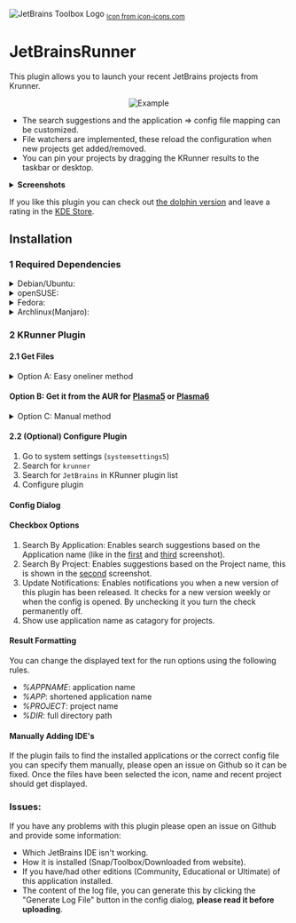![JetBrains Toolbox Logo](https://cdn.icon-icons.com/icons2/1381/PNG/64/jetbrainstoolbox_93803.png)
<sub> [Icon from icon-icons.com](https://icon-icons.com/icon/jetbrains-toolbox/93803#64) </sub>

# JetBrainsRunner
This plugin allows you to launch your recent JetBrains projects from Krunner.

<p align="center">

  <img src="https://user-images.githubusercontent.com/51381523/153750644-dac591f8-c17f-4b49-9fe4-c63712b95ec3.png" alt="Example">

</p>

- The search suggestions and the application ⇒ config file mapping can be customized.
- File watchers are implemented, these reload the configuration when new projects get added/removed.
- You can pin your projects by dragging the KRunner results to the taskbar or desktop.

<details>
<summary><b>Screenshots</b></summary>
  
#### Available CLion projects  
![Available CLion projects](https://raw.githubusercontent.com/alex1701c/Screenshots/master/JetBrainsRunner/multible_projects.png)

#### Search for project by name  
![Search for project by name](https://raw.githubusercontent.com/alex1701c/Screenshots/master/JetBrainsRunner/launch_by_name.png)

#### Search projects of app  
![Search for project by name](https://raw.githubusercontent.com/alex1701c/Screenshots/master/JetBrainsRunner/search_projects_of_app.png)
  
#### Config Dialog
![Config Dialog](https://raw.githubusercontent.com/alex1701c/Screenshots/master/JetBrainsRunner/config_dialog.png)
  
</details>

If you like this plugin you can check out [the dolphin version](https://github.com/alex1701c/JetBrainsDolphinPlugin) and leave a rating in the [KDE Store](https://www.pling.com/p/1311630/).

## Installation
### 1 Required Dependencies

<details>
<summary>Debian/Ubuntu:</summary>
  
```
sudo apt install cmake extra-cmake-modules build-essential libkf5runner-dev libkf5textwidgets-dev qtdeclarative5-dev gettext libnotify-bin libkf5kcmutils-dev libkf5kio-dev
```
  
</details>

<details>
<summary>openSUSE:</summary>
  
```
sudo zypper install cmake extra-cmake-modules libQt5Widgets5 libQt5Core5 libqt5-qtlocation-devel ki18n-devel ktextwidgets-devel 
kservice-devel krunner-devel gettext-tools kconfigwidgets-devel libnotify-tools kcmutils-devel kio-devel
```
  
</details>

<details>
<summary>Fedora:</summary>
  
```
sudo dnf install cmake extra-cmake-modules kf5-ki18n-devel kf5-kservice-devel kf5-krunner-devel kf5-ktextwidgets-devel gettext libnotify kf5-kcmutils-devel kf5-kio-devel qt5-qtquickcontrols2-devel
```
  
</details>

<details>
<summary>Archlinux(Manjaro):</summary>

```
sudo pacman -S cmake extra-cmake-modules libnotify kcmutils kio
```
  
</details>

### 2 KRunner Plugin
#### 2.1 Get Files

<details>
<summary>Option A: Easy oneliner method</summary>

```
curl https://raw.githubusercontent.com/alex1701c/JetBrainsRunner/master/install.sh | bash
```  
  
</details> 

#### Option B: Get it from the AUR for [Plasma5](https://aur.archlinux.org/packages/plasma5-runners-jetbrains-runner-git/) or [Plasma6](https://aur.archlinux.org/packages/plasma6-runners-jetbrains-runner-git)

<details>
<summary>Option C: Manual method</summary>

```
git clone https://github.com/alex1701c/JetBrainsRunner --recurse-submodules  
cd JetBrainsRunner/
mkdir build  
cd build
cmake -DKDE_INSTALL_QTPLUGINDIR=`kf5-config --qt-plugins` ..
make
make install
kquitapp5 krunner;kstart5 krunner
``` 
  
</details> 

#### 2.2 (Optional) Configure Plugin
1. Go to system settings (`systemsettings5`)
2. Search for `krunner`
3. Search for `JetBrains` in KRunner plugin list
4. Configure plugin

#### Config Dialog
#### Checkbox Options
1. Search By Application: Enables search suggestions based on the Application name (like in the [first](#available-clion-projects) and [third](#search-projects-of-app) screenshot).  
2. Search By Project: Enables suggestions based on the Project name, this is shown in the [second](#search-for-project-by-name) screenshot.  
3. Update Notifications: Enables notifications you when a new version of this plugin has been released. It checks for a new version weekly or when the config is opened. By unchecking it you turn the check permanently off.
4. Show use application name as catagory for projects.

#### Result Formatting
You can change the displayed text for the run options using the following rules.
- *%APPNAME*: application name
- *%APP*: shortened application name
- *%PROJECT*: project name
- *%DIR*: full directory path

#### Manually Adding IDE's
If the plugin fails to find the installed applications or the correct config file you can specify them manually, please open an issue on Github so it can be fixed.
Once the files have been selected the icon, name and recent project should get displayed.

### Issues:  
If you have any problems with this plugin please open an issue on Github and provide some information:  
- Which JetBrains IDE isn't working.
- How it is installed (Snap/Toolbox/Downloaded from website).
- If you have/had other editions (Community, Educational or Ultimate) of this application installed.
- The content of the log file, you can generate this by clicking the "Generate Log File" button in the config dialog, **please read it before uploading**.
